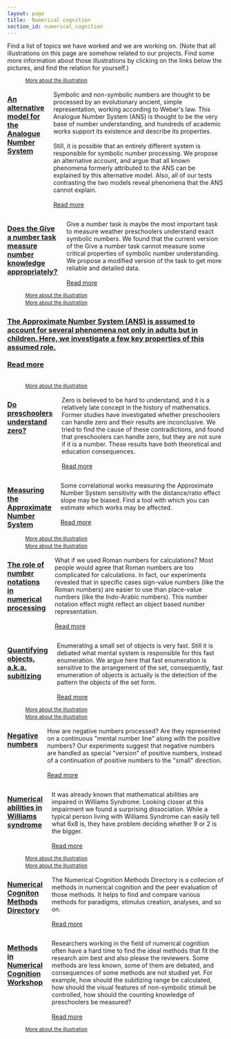 ```yaml
---
layout: page
title:  Numerical cognition
section_id: numerical_cognition
---
```


Find a list of topics we have worked and we are working on. (Note that all illustrations on this page are somehow related to our projects. Find some more information about those illustrations by clicking on the links below the pictures, and find the relation for yourself.)


<div class='full'>
  <div class='row'>
    <div class='medium-6 columns'>
      <img class="fadeinleft" alt="" src="https://upload.wikimedia.org/wikipedia/commons/thumb/e/ef/EuropeanFormOfArabianDigits.png/640px-EuropeanFormOfArabianDigits.png" />
      <br><small><a href="https://commons.wikimedia.org/wiki/File:EuropeanFormOfArabianDigits.png">More about the illustration</a></small>
    </div>
    <div class='medium-6 columns'>
        <h3><a href="discrete_semantic_system.html">An alternative model for the Analogue Number System</a></h3>
        <p>Symbolic and non-symbolic numbers are thought to be processed by an evolutionary ancient, simple representation, working according to Weber's law. This Analogue Number System (ANS) is thought to be the very base of number understanding, and hundreds of academic works support its existence and describe its properties.<br><br>
Still, it is possible that an entirely different system is responsible for symbolic number processing. We propose an alternative account, and argue that all known phenomena formerly attributed to the ANS can be explained by this alternative model. Also, all of our tests contrasting the two models reveal phenomena that the ANS cannot explain.<br><br>
        <a href="discrete_semantic_system.html">Read more</a></p>
    </div>
  </div>
  <div class='three spacing'></div>


  <div class='row'>
    <div class='medium-6 columns'>
        <h3><a href="the_give_a_number_task_revisited.html">Does the Give a number task measure number knowledge appropriately?</a></h3>
        <p>Give a number task is maybe the most important task to measure weather preschoolers understand exact symbolic numbers. We found that the current version of the Give a number task cannot measure some critical properties of symbolic number understanding. We propose a modified version of the task to get more reliable and detailed data.<br><br>
        <a href="the_give_a_number_task_revisited.html">Read more</a></p>
    </div>
    <div class='medium-6 columns'>
      <img class="fadeinright" alt="" src="https://upload.wikimedia.org/wikipedia/commons/thumb/5/50/Fotothek_df_tg_0000029_Geometrie_%5E_Vermessung_%5E_Gel%C3%A4nde_%5E_Quadrant.jpg/566px-Fotothek_df_tg_0000029_Geometrie_%5E_Vermessung_%5E_Gel%C3%A4nde_%5E_Quadrant.jpg" />
      <br><small><a href="https://commons.wikimedia.org/wiki/File:Fotothek_df_tg_0000029_Geometrie_%5E_Vermessung_%5E_Gel%C3%A4nde_%5E_Quadrant.jpg">More about the illustration</a></small>
    </div>
  </div>
  <div class='three spacing'></div>


  <div class='full'>
  <div class='row'>
    <div class='medium-6 columns'>
      <img class="fadeinleft" alt="" src="https://upload.wikimedia.org/wikipedia/commons/thumb/9/9b/Twenty-sided_die_%28icosahedron%29_with_faces_inscribed_with_Greek_letters_MET_10.130.1158_001.jpg/447px-Twenty-sided_die_%28icosahedron%29_with_faces_inscribed_with_Greek_letters_MET_10.130.1158_001.jpg" />
      <br><small><a href="https://commons.wikimedia.org/wiki/File:Twenty-sided_die_(icosahedron)_with_faces_inscribed_with_Greek_letters_MET_10.130.1158_001.jpg">More about the illustration</a></small>
    </div>
    <div class='medium-6 columns'>
        <h3><a href="ans_in_children.html">The Approximate Number System (ANS) is assumed to account for several phenomena not only in adults but in children. Here, we investigate a few key properties of this assumed role.<br><br>
        <a href="ans_in_children.html">Read more</a></p>
    </div>
  </div>
  <div class='three spacing'></div>
    
    
  <div class='row'>
    <div class='medium-6 columns'>
      <img class="fadeinleft" alt="" src="https://upload.wikimedia.org/wikipedia/commons/thumb/b/ba/La_Mojarra_Inscription_and_Long_Count_date.jpg/333px-La_Mojarra_Inscription_and_Long_Count_date.jpg" />
      <br><small><a href="https://commons.wikimedia.org/wiki/File:La_Mojarra_Inscription_and_Long_Count_date.jpg">More about the illustration</a></small>
    </div>
    <div class='medium-6 columns'>
        <h3><a href="zero_in_preschoolers.html">Do preschoolers understand zero?</a></h3>
        <p>Zero is believed to be hard to understand, and it is a relatively late concept in the history of mathematics. Former studies have investigated whether preschoolers can handle zero and their results are inconclusive. We tried to find the cause of these contradictions, and found that preschoolers can handle zero, but they are not sure if it is a number. These results have both theoretical and education consequences.<br><br>
        <a href="zero_in_preschoolers.html">Read more</a></p>
    </div>
  </div>
  <div class='three spacing'></div>


  <div class='row'>
    <div class='medium-6 columns'>
        <h3 id="directory"><a href="ans_measurement.html">Measuring the Approximate Number System</a></h3>
        <p>Some correlational works measuring the Approximate Number System sensitivity with the distance/ratio effect slope may be biased. Find a tool with which you can estimate which works may be affected.<br><br>
        <a href="ans_measurement.html">Read more</a></p>
    </div>
    <div class='medium-6 columns'>
      <img class="fadeinright" alt="" src="https://upload.wikimedia.org/wikipedia/commons/thumb/2/2f/Fotothek_df_tg_0001550_Geometrie_%5E_Vermessung_%5E_Vermessungsinstrument_%5E_Quadrant_%5E_Turm.jpg/669px-Fotothek_df_tg_0001550_Geometrie_%5E_Vermessung_%5E_Vermessungsinstrument_%5E_Quadrant_%5E_Turm.jpg" />
      <br><small><a href="https://commons.wikimedia.org/wiki/File:Fotothek_df_tg_0001550_Geometrie_%5E_Vermessung_%5E_Vermessungsinstrument_%5E_Quadrant_%5E_Turm.jpg">More about the illustration</a></small>
    </div>
  </div>
  <div class='three spacing'></div>


  <div class='row'>
    <div class='medium-6 columns'>
      <img class="fadeinleft" alt="" src="https://upload.wikimedia.org/wikipedia/commons/1/1d/Gregor_Reisch_-_Margarita_Philosophica_-_Arithmetica.jpg" />
      <br><small><a href="https://commons.wikimedia.org/wiki/File:Gregor_Reisch_-_Margarita_Philosophica_-_Arithmetica.jpg">More about the illustration</a></small>
    </div>
    <div class='medium-6 columns'>
        <h3><a href="number_notation_effect.html">The role of number notations in numerical processing</a></h3>
        <p>What if we used Roman numbers for calculations? Most people would agree that Roman numbers are too complicated for calculations. In fact, our experiments revealed that in specific cases sign-value numbers (like the Roman numbers) are easier to use than place-value numbers (like the Indo-Arabic numbers). This number notation effect might reflect an object based number representation.<br><br>
        <a href="number_notation_effect.html">Read more</a></p>
    </div>
  </div>
  <div class='three spacing'></div>

  
  <div class='row'>
    <div class='medium-6 columns'>
        <h3><a href="subitizing.html">Quantifying objects, a.k.a. subitizing</a></h3>
        <p>Enumerating a small set of objects is very fast. Still it is debated what mental system is responsible for this fast enumeration. We argue here that fast enumeration is sensitive to the arrangement of the set, consequently, fast enumeration of objects is actually is the detection of the pattern the objects of the set form.<br><br>
        <a href="subitizing.html">Read more</a></p>
    </div>
    <div class='medium-6 columns'>
      <img class="fadeinright" alt="" src="https://upload.wikimedia.org/wikipedia/commons/thumb/1/16/Pompeii_-_Osteria_della_Via_di_Mercurio_-_Dice_Players.jpg/605px-Pompeii_-_Osteria_della_Via_di_Mercurio_-_Dice_Players.jpg" />
      <br><small><a href="https://commons.wikimedia.org/wiki/File:Pompeii_-_Osteria_della_Via_di_Mercurio_-_Dice_Players.jpg">More about the illustration</a></small>
    </div>
  </div>
  <div class='three spacing'></div>


  <div class='row'>
    <div class='medium-6 columns'>
      <img class="fadeinleft" alt="" src="https://upload.wikimedia.org/wikipedia/commons/8/88/%E4%B9%9D%E7%AB%A0%E7%AE%97%E8%A1%93.gif" />
      <br><small><a href="https://commons.wikimedia.org/wiki/File:%E4%B9%9D%E7%AB%A0%E7%AE%97%E8%A1%93.gif">More about the illustration</a></small>
    </div>
    <div class='medium-6 columns'>
        <h3><a href="negative_numbers.html">Negative numbers</a></h3>
        <p>How are negative numbers processed? Are they represented on a continuous "mental number line" along with the positive numbers? Our experiments suggest that negative numbers are handled as special "version" of positive numbers, instead of a continuation of positive numbers to the "small" direction.<br><br>
        <a href="negative_numbers.html">Read more</a></p>
    </div>
  </div>
  <div class='three spacing'></div>


  <div class='row'>
    <div class='medium-6 columns'>
        <h3><a href="williams_syndrome.html">Numerical abilities in Williams syndrome</a></h3>
        <p>It was already known that mathematical abilities are impaired in Williams Syndrome. Looking closer at this impairment we found a surprising dissociation. While a typical person living with Williams Syndrome can easily tell what 6x8 is, they have problem deciding whether 9 or 2 is the bigger.<br><br>
        <a href="williams_syndrome.html">Read more</a></p>
    </div>
    <div class='medium-6 columns'>
      <img class="fadeinright" alt="" src="https://upload.wikimedia.org/wikipedia/commons/thumb/e/e8/Tibetan_multiplication_table.jpg/640px-Tibetan_multiplication_table.jpg" />
      <br><small><a href="https://commons.wikimedia.org/wiki/File:Tibetan_multiplication_table.jpg">More about the illustration</a></small>
    </div>
  </div>
  <div class='three spacing'></div>


  <div class='row'>
    <div class='medium-6 columns'>
      <img class="fadeinleft" alt="" src="https://upload.wikimedia.org/wikipedia/commons/thumb/d/dc/Table_of_Geometry%2C_Cyclopaedia%2C_Volume_1.jpg/547px-Table_of_Geometry%2C_Cyclopaedia%2C_Volume_1.jpg" />
      <br><small><a href="https://commons.wikimedia.org/wiki/File:Table_of_Geometry,_Cyclopaedia,_Volume_1.jpg">More about the illustration</a></small>
    </div>
    <div class='medium-6 columns'>
        <h3 id="directory"><a href="http://numericalcognitionmethods.org">Numerical Cogniton Methods Directory</a></h3>
        <p>The Numerical Cognition Methods Directory is a collecion of methods in numerical cognition and the peer evaluation of those methods. It helps to find and compare various methods for paradigms, stimulus creation, analyses, and so on.<br><br>
        <a href="http://numericalcognitionmethods.org">Read more</a></p>
    </div>
  </div>
  <div class='three spacing'></div>

  
  <div class='row'>
    <div class='medium-6 columns'>
        <h3 id="workshop"><a href="numerical_cognition_methods_workshop.html">Methods in Numerical Cognition Workshop</a></h3>
        <p>Researchers working in the field of numerical cognition often have a hard time to find the ideal methods that fit the research aim best and also please the reviewers. Some methods are less known, some of them are debated, and consequences of some methods are not studied yet. For example, how should the subitizing range be calculated, how should the visual features of non-symbolic stimuli be controlled, how should the counting knowledge of preschoolers be measured?<br><br>
        <a href="numerical_cognition_methods_workshop.html">Read more</a></p>
    </div>
    <div class='medium-6 columns'>
      <img class="fadeinright" alt="" src="https://upload.wikimedia.org/wikipedia/commons/thumb/8/81/Sanzio_01_Euclid.jpg/408px-Sanzio_01_Euclid.jpg" />
      <br><small><a href="https://en.wikipedia.org/wiki/File:Sanzio_01_Euclid.jpg">More about the illustration</a></small>
    </div>
  </div>
  <div class='three spacing'></div>
</div>
